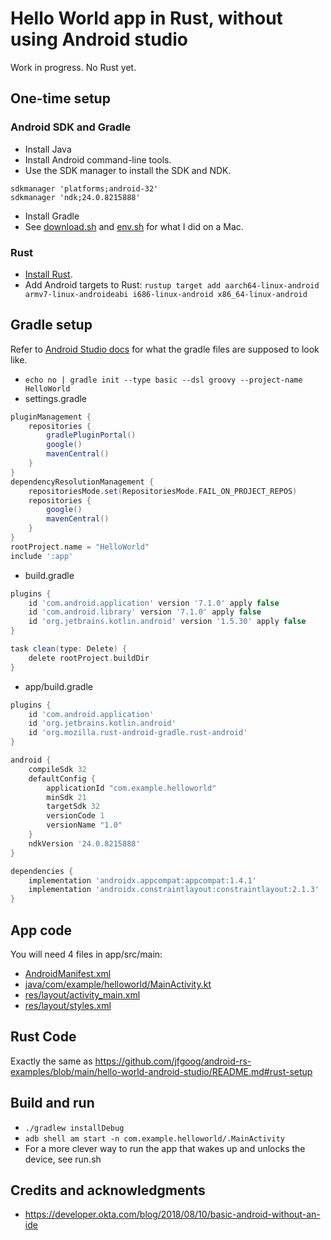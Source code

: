 # Hello World app in Rust, without using Android studio

Work in progress. No Rust yet.

## One-time setup

### Android SDK and Gradle

* Install Java
* Install Android command-line tools.
* Use the SDK manager to install the SDK and NDK.
```
sdkmanager 'platforms;android-32'
sdkmanager 'ndk;24.0.8215888'
```
* Install Gradle
* See [download.sh](./download.sh) and [env.sh](./env.sh) for what I did on a Mac.

### Rust

* [Install Rust](https://www.rust-lang.org/tools/install).
* Add Android targets to
  Rust: `rustup target add aarch64-linux-android armv7-linux-androideabi i686-linux-android x86_64-linux-android`

## Gradle setup

Refer to [Android Studio docs](https://developer.android.com/studio/build) for what the gradle files are supposed to look like.

* `echo no | gradle init --type basic --dsl groovy --project-name HelloWorld`
* settings.gradle
```groovy
pluginManagement {
    repositories {
        gradlePluginPortal()
        google()
        mavenCentral()
    }
}
dependencyResolutionManagement {
    repositoriesMode.set(RepositoriesMode.FAIL_ON_PROJECT_REPOS)
    repositories {
        google()
        mavenCentral()
    }
}
rootProject.name = "HelloWorld"
include ':app'
```
* build.gradle
```groovy
plugins {
    id 'com.android.application' version '7.1.0' apply false
    id 'com.android.library' version '7.1.0' apply false
    id 'org.jetbrains.kotlin.android' version '1.5.30' apply false
}

task clean(type: Delete) {
    delete rootProject.buildDir
}
```
* app/build.gradle
```groovy
plugins {
    id 'com.android.application'
    id 'org.jetbrains.kotlin.android'
    id 'org.mozilla.rust-android-gradle.rust-android'
}

android {
    compileSdk 32
    defaultConfig {
        applicationId "com.example.helloworld"
        minSdk 21
        targetSdk 32
        versionCode 1
        versionName "1.0"
    }
    ndkVersion '24.0.8215888'
}

dependencies {
    implementation 'androidx.appcompat:appcompat:1.4.1'
    implementation 'androidx.constraintlayout:constraintlayout:2.1.3'
}
```

## App code

You will need 4 files in app/src/main:
* [AndroidManifest.xml](app/src/main/AndroidManifest.xml)
* [java/com/example/helloworld/MainActivity.kt](app/src/main/java/com/example/helloworld/MainActivity.kt)
* [res/layout/activity_main.xml](app/src/main/res/layout/activity_main.xml)
* [res/layout/styles.xml](app/src/main/res/layout/styles.xml)

## Rust Code

Exactly the same as https://github.com/jfgoog/android-rs-examples/blob/main/hello-world-android-studio/README.md#rust-setup

## Build and run

* `./gradlew installDebug`
* `adb shell am start -n com.example.helloworld/.MainActivity`
* For a more clever way to run the app that wakes up and unlocks the device, see run.sh

## Credits and acknowledgments

* https://developer.okta.com/blog/2018/08/10/basic-android-without-an-ide